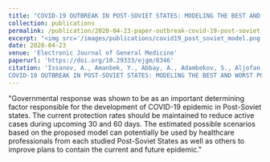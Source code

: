 ```yaml
---
title: "COVID-19 OUTBREAK IN POST-SOVIET STATES: MODELING THE BEST AND WORST POSSIBLE SCENARIOS"
collection: publications
permalink: /publication/2020-04-23-paper-outbreak-covid-19-post-soviet
excerpt: "<img src='/images/publications/covid19_post_soviet_model.png' style='float:left;width:300px;height:100px;'>"
date: 2020-04-23
venue: 'Electronic Journal of General Medicine'
paperurl: 'https://doi.org/10.29333/ejgm/8346'
citation: 'Issanov, A., Amanbek, Y., Abbay, A., Adambekov, S., Aljofan, M., Kashkynbayev, A., & Gaipov, A. (2020). 
COVID-19 OUTBREAK IN POST-SOVIET STATES: MODELING THE BEST AND WORST POSSIBLE SCENARIOS. Electronic Journal of General Medicine, 17(6), em256.'
---
```


"Governmental response was shown to be as an important determining factor responsible for the development of COVID-19 epidemic 
in Post-Soviet states. The current protection rates should be maintained to reduce active cases 
during upcoming 30 and 60 days. The estimated possible scenarios based on the proposed model 
can potentially be used by healthcare professionals from each studied Post-Soviet States 
as well as others to improve plans to contain the current and future epidemic."
